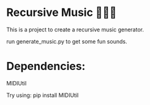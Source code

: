# Recursive Music 🎵🎵🎵

This is a project to create a recursive music generator.

run generate_music.py to get some fun sounds.

# Dependencies:

MIDIUtil

Try using: pip install MIDIUtil
